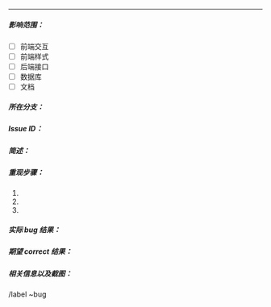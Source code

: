 <!--
注意： 以 markdown 语法填写
代码块前后行分别使用三个反引号 ( ``` ) 来包裹   
引用块在每行前添加 一个右箭头和至少一个空格 `> 引用内容`
- https://docs.gitlab.com/ee/user/project/quick_actions.html
- https://markdown-zh.readthedocs.io/en/latest
- https://zh.wikipedia.org/zh-hans/Markdown
- Issue 引用格式为 #<ID> 比如 #123
- MR 引用格式为 !<ID> 比如 !12
-->
----  
##### 影响范围： 
<!-- [x]选择或者提交后点击勾选 -->
- [ ] 前端交互
- [ ] 前端样式
- [ ] 后端接口
- [ ] 数据库
- [ ] 文档

##### 所在分支： 


##### Issue ID：   
<!-- 相关 ID，格式见上方注释 -->


##### 简述：   



##### 重现步骤：       

1.  
2.  
3.  


##### 实际 *bug* 结果：      



##### 期望 *correct* 结果：      



##### 相关信息以及截图：      




/label ~bug 
<!-- /assign @admin -->
<!-- /cc @foo -->

